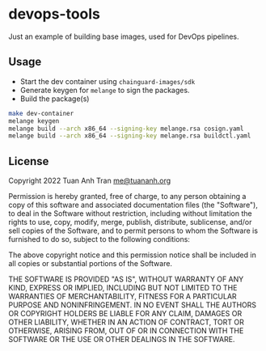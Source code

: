 devops-tools
============

Just an example of building base images, used for DevOps pipelines.

## Usage

- Start the dev container using `chainguard-images/sdk`
- Generate keygen for `melange` to sign the packages.
- Build the package(s)

```sh
make dev-container
melange keygen
melange build --arch x86_64 --signing-key melange.rsa cosign.yaml
melange build --arch x86_64 --signing-key melange.rsa buildctl.yaml
```

## License

Copyright 2022 Tuan Anh Tran <me@tuananh.org>

Permission is hereby granted, free of charge, to any person obtaining a copy of this software and associated documentation files (the "Software"), to deal in the Software without restriction, including without limitation the rights to use, copy, modify, merge, publish, distribute, sublicense, and/or sell copies of the Software, and to permit persons to whom the Software is furnished to do so, subject to the following conditions:

The above copyright notice and this permission notice shall be included in all copies or substantial portions of the Software.

THE SOFTWARE IS PROVIDED "AS IS", WITHOUT WARRANTY OF ANY KIND, EXPRESS OR IMPLIED, INCLUDING BUT NOT LIMITED TO THE WARRANTIES OF MERCHANTABILITY, FITNESS FOR A PARTICULAR PURPOSE AND NONINFRINGEMENT. IN NO EVENT SHALL THE AUTHORS OR COPYRIGHT HOLDERS BE LIABLE FOR ANY CLAIM, DAMAGES OR OTHER LIABILITY, WHETHER IN AN ACTION OF CONTRACT, TORT OR OTHERWISE, ARISING FROM, OUT OF OR IN CONNECTION WITH THE SOFTWARE OR THE USE OR OTHER DEALINGS IN THE SOFTWARE.
